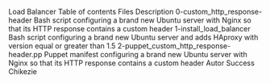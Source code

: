 Load Balancer
Table of contents
Files	Description
0-custom_http_response-header	Bash script configuring a brand new Ubuntu server with Nginx so that its HTTP response contains a custom header
1-install_load_balancer	Bash script configuring a brand new Ubuntu server and adds HAproxy with version equal or greater than 1.5
2-puppet_custom_http_response-header.pp	Puppet manifest configuring a brand new Ubuntu server with Nginx so that its HTTP response contains a custom header
Autor
Success Chikezie

